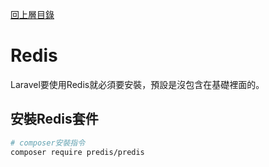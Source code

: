 [回上層目錄](../../README.md)

# Redis
Laravel要使用Redis就必須要安裝，預設是沒包含在基礎裡面的。

## 安裝Redis套件
```bash
# composer安裝指令
composer require predis/predis
```
